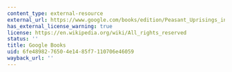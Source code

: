 ```yaml
---
content_type: external-resource
external_url: https://www.google.com/books/edition/Peasant_Uprisings_in_Japan/mXiwI_oZfyoC?hl=en&gbpv=1
has_external_license_warning: true
license: https://en.wikipedia.org/wiki/All_rights_reserved
status: ''
title: Google Books
uid: 6fe48982-7650-4e14-85f7-110706e46059
wayback_url: ''
---
```

